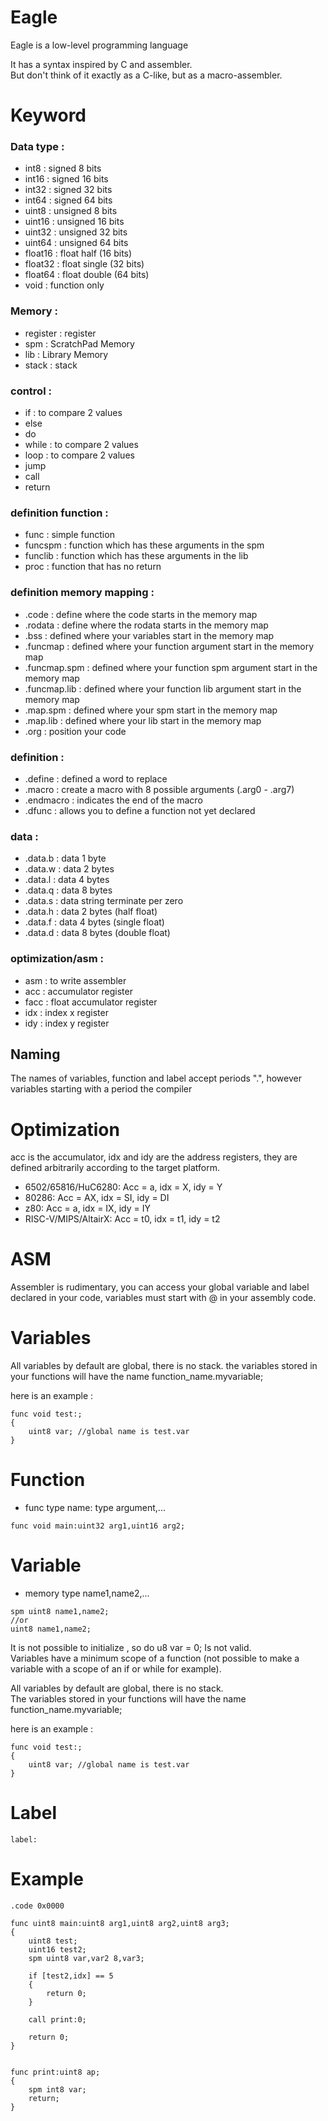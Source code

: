 # Eagle
Eagle is a low-level programming language

It has a syntax inspired by C and assembler.  
But don't think of it exactly as a C-like, but as a macro-assembler. 


# Keyword

### Data type :
- int8     : signed 8 bits
- int16    : signed 16 bits
- int32    : signed 32 bits
- int64    : signed 64 bits
- uint8    : unsigned 8 bits
- uint16   : unsigned 16 bits
- uint32   : unsigned 32 bits
- uint64   : unsigned 64 bits
- float16  : float half (16 bits)
- float32  : float single (32 bits)
- float64  : float double (64 bits)
- void     : function only


### Memory :
- register : register
- spm : ScratchPad Memory
- lib : Library Memory
- stack : stack

### control :
- if : to compare 2 values
- else
- do
- while : to compare 2 values
- loop : to compare 2 values
- jump
- call
- return

### definition function :
- func    : simple function
- funcspm : function which has these arguments in the spm
- funclib : function which has these arguments in the lib
- proc    : function that has no return

### definition memory mapping :
- .code        : define where the code starts in the memory map
- .rodata      : define where the rodata starts in the memory map
- .bss         : defined where your variables start in the memory map
- .funcmap     : defined where your function argument start in the memory map
- .funcmap.spm : defined where your function spm argument start in the memory map
- .funcmap.lib : defined where your function lib argument start in the memory map
- .map.spm     : defined where your spm start in the memory map
- .map.lib     : defined where your lib start in the memory map
- .org         : position your code

### definition  :
- .define   : defined a word to replace
- .macro    : create a macro with 8 possible arguments (.arg0 - .arg7)
- .endmacro : indicates the end of the macro
- .dfunc    : allows you to define a function not yet declared
 
### data :
- .data.b : data 1 byte
- .data.w : data 2 bytes
- .data.l : data 4 bytes
- .data.q : data 8 bytes
- .data.s : data string terminate per zero
- .data.h : data 2 bytes (half float)
- .data.f : data 4 bytes (single float)
- .data.d : data 8 bytes (double float)

### optimization/asm :
- asm  : to write assembler
- acc  : accumulator register
- facc : float accumulator register
- idx  : index x register
- idy  : index y register

## Naming
The names of variables, function and label accept periods ".", however variables starting with a period the compiler

# Optimization
acc is the accumulator, idx and idy are the address registers, they are defined arbitrarily according to the target platform.
- 6502/65816/HuC6280: Acc = a, idx = X, idy = Y
- 80286: Acc = AX, idx = SI, idy = DI
- z80: Acc = a, idx = IX, idy = IY
- RISC-V/MIPS/AltairX: Acc = t0, idx = t1, idy = t2

# ASM
Assembler is rudimentary, you can access your global variable and label declared in your code, variables must start with @ in your assembly code.

# Variables
All variables by default are global, there is no stack.
the variables stored in your functions will have the name function_name.myvariable;

here is an example :
```
func void test:;
{
	uint8 var; //global name is test.var
}

```



# Function

- func type name: type argument,...   
```
func void main:uint32 arg1,uint16 arg2;
```

# Variable

- memory type name1,name2,...
```
spm uint8 name1,name2;
//or
uint8 name1,name2;
```
It is not possible to initialize , so do u8 var = 0; Is not valid.  
Variables have a minimum scope of a function (not possible to make a variable with a scope of an if or while for example).  

All variables by default are global, there is no stack.  
The variables stored in your functions will have the name function_name.myvariable;  

here is an example :  
```
func void test:;
{
	uint8 var; //global name is test.var
}

```

# Label

```
label:
```

# Example
```
.code 0x0000

func uint8 main:uint8 arg1,uint8 arg2,uint8 arg3;
{
	uint8 test;
	uint16 test2;
	spm uint8 var,var2 8,var3;
	
	if [test2,idx] == 5
	{
		return 0;
	}

	call print:0;

	return 0;
}


func print:uint8 ap;
{
	spm int8 var;
	return;
}
```
